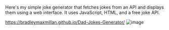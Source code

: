 Here's my simple joke generator that fetches jokes from an API and displays them using a web interface. It uses JavaScript, HTML, and a free joke API.

https://bradleymaxmillan.github.io/Dad-Jokes-Generator/
![image](https://github.com/user-attachments/assets/bb1ac3fd-d259-4007-a710-2fef2162011a)
